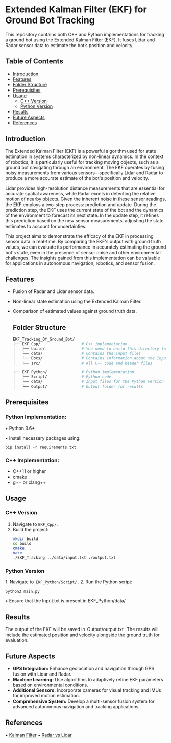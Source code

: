 # Extended Kalman Filter (EKF) for Ground Bot Tracking

This repository contains both C++ and Python implementations for tracking a ground bot using the Extended Kalman Filter (EKF). It fuses Lidar and Radar sensor data to estimate the bot’s position and velocity.

## Table of Contents
- [Introduction](#introduction)
- [Features](#features)
- [Folder Structure](#folder-structure)
- [Prerequisites](#prerequisites)
- [Usage](#usage)
  - [C++ Version](#c-version)
  - [Python Version](#python-version)
- [Results](#results)
- [Future Aspects](#future-aspects)
- [References](#references)

## Introduction

The Extended Kalman Filter (EKF) is a powerful algorithm used for state estimation in systems characterized by non-linear dynamics. In the context of robotics, it is particularly useful for tracking moving objects, such as a ground bot navigating through an environment. The EKF operates by fusing noisy measurements from various sensors—specifically Lidar and Radar to produce a more accurate estimate of the bot's position and velocity.

Lidar provides high-resolution distance measurements that are essential for accurate spatial awareness, while Radar excels in detecting the relative motion of nearby objects. Given the inherent noise in these sensor readings, the EKF employs a two-step process: prediction and update. During the prediction step, the EKF uses the current state of the bot and the dynamics of the environment to forecast its next state. In the update step, it refines this prediction based on the new sensor measurements, adjusting the state estimates to account for uncertainties.

This project aims to demonstrate the efficacy of the EKF in processing sensor data in real-time. By comparing the EKF's output with ground truth values, we can evaluate its performance in accurately estimating the ground bot's state, even in the presence of sensor noise and other environmental challenges. The insights gained from this implementation can be valuable for applications in autonomous navigation, robotics, and sensor fusion.

## Features
- Fusion of Radar and Lidar sensor data.
- Non-linear state estimation using the Extended Kalman Filter.
- Comparison of estimated values against ground truth data.
  
  ## Folder Structure
  ```bash
  EKF_Tracking_Of_Ground_Bot/
  ├── EKF_Cpp/                  # C++ implementation
  │   ├── build/                # You need to build this directory for compilation of all C++ files
  │   └── data/                 # Contains the input files
  │   └── Docs/                 # Contains information about the input and output files
  │   └── src/                  # All C++ code and header files
  
  ├── EKF_Python/               # Python implementation
  │   ├── Script/               # Python code
  │   └── data/                 # Input files for the Python version
  │   └── Output/               # Output folder for results

## Prerequisites

### Python Implementation:
•⁠  ⁠Python 3.6+

•⁠  ⁠Install necessary packages using:
 
    pip install -r requirements.txt


### C++ Implementation:
- C++11 or higher
- cmake
- g++ or clang++

## Usage

### C++ Version
1. Navigate to `EKF_Cpp/`.
2. Build the project:
   ```bash
   mkdir build
   cd build
   cmake ..
   make
   ./EKF_Tracking ../data/input.txt ./output.txt

 ### Python Version
1.⁠ ⁠Navigate to ⁠ `EKF_Python/Script/` ⁠.
2.⁠ ⁠Run the Python script:
    
    python3 main.py
•⁠  ⁠Ensure that the Input.txt is present in EKF_Python/data/


## Results
The output of the EKF will be saved in ⁠ Output/output.txt ⁠. The results will include the estimated position and velocity alongside the ground truth for evaluation.

## Future Aspects
- **GPS Integration:** Enhance geolocation and navigation through GPS fusion with Lidar and Radar.
- **Machine Learning:** Use algorithms to adaptively refine EKF parameters based on environmental conditions.
- **Additional Sensors:** Incorporate cameras for visual tracking and IMUs for improved motion estimation.
- **Comprehensive System:** Develop a multi-sensor fusion system for advanced autonomous navigation and tracking applications.

## References
•⁠  ⁠[Kalman Filter](https://en.wikipedia.org/wiki/Kalman_filter)
•⁠  ⁠[Radar vs Lidar](https://spectrum.ieee.org/radar-vs-lidar)
